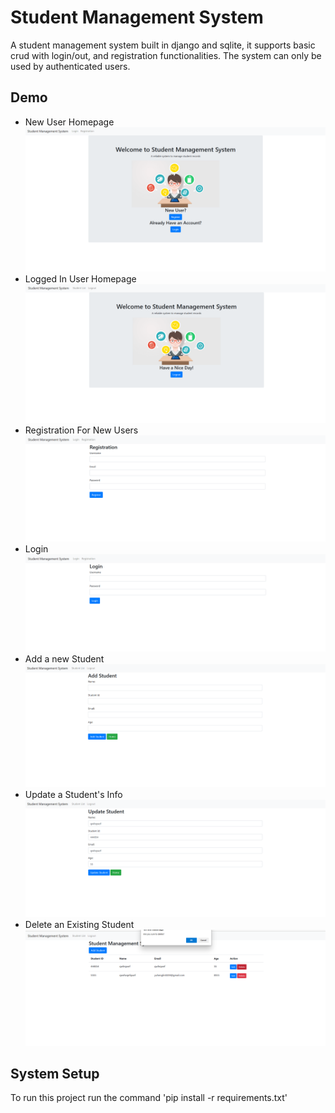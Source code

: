 
# Student Management System
A student management system built in django and sqlite, it supports basic crud with login/out, and registration functionalities.
The system can only be used by authenticated users.


## Demo
* New User Homepage
    ![new_user.png](./demo/new_user.png)
* Logged In User Homepage
    ![existing_user.png](./demo/existing_user.png)
* Registration For New Users
    ![register.png](./demo/register.png)
* Login
    ![login.png](./demo/login.png)
* Add a new Student
    ![add.png](./demo/add.png)
* Update a Student's Info
    ![update.png](./demo/update.png)
* Delete an Existing Student
    ![delete.png](./demo/delete.png)


## System Setup

To run this project run the command 'pip install -r requirements.txt'

